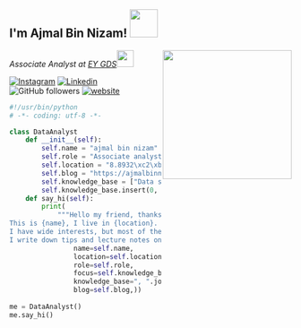 <h2> I'm Ajmal Bin Nizam! <img src="https://media.giphy.com/media/12oufCB0MyZ1Go/giphy.gif" width="50"></h2>
<img align='right' src="https://media.giphy.com/media/M9gbBd9nbDrOTu1Mqx/giphy.gif" width="230">
<p><em>Associate Analyst at <a href="https://www.ey.com">EY GDS</a><img src="https://media.giphy.com/media/WUlplcMpOCEmTGBtBW/giphy.gif" width="30"> 
</em></p>

[![Instagram ](https://cdn2.iconfinder.com/data/icons/social-media-2285/512/1_Instagram_colored_svg_1-512.png)](https://instagram.com/ajmalbinnizam)
[![Linkedin](https://img.shields.io/badge/-blue?style=flat-square&logo=Linkedin&logoColor=white&link=https://www.linkedin.com/in/ajmalbinnizam/)](https://www.linkedin.com/in/ajmalbinnizam/)
![GitHub followers](https://img.shields.io/github/followers/ajmalbinnizam?label=Follow&style=social)
[![website](https://img.shields.io/badge/Website-46a2f1.svg?&style=flat-square&logo=Google-Chrome&logoColor=white&link=https://ajmalbinnizam.github.io/)](https://ajmalbinnizam.github.io/)


```python
#!/usr/bin/python
# -*- coding: utf-8 -*-

class DataAnalyst
    def __init__(self):
        self.name = "ajmal bin nizam"
        self.role = "Associate analyst in EY GDS"
        self.location = "8.8932\xc2\xb0 N, 76.6141\xc2\xb0 E"
        self.blog = "https://ajmalbinnizam.medium.com/"
        self.knowledge_base = ["Data science", "Machine Learning","web development", "music production"]
        self.knowledge_base.insert(0, "data and analytics")
    def say_hi(self):
        print(
            """Hello my friend, thanks for dropping by!
This is {name}, I live in {location}. I work as an {role} and recently I am focusing on {focus}.
I have wide interests, but most of them are {knowledge_base}.
I write down tips and lecture notes on my personal tech blog, which can be found here: {blog}""".format(
                name=self.name,
                location=self.location,
                role=self.role,
                focus=self.knowledge_base[0],
                knowledge_base=", ".join(self.knowledge_base[1:]),
                blog=self.blog,))
                
me = DataAnalyst()
me.say_hi()

```

